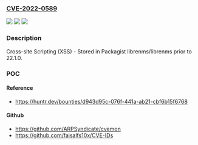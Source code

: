 ### [CVE-2022-0589](https://cve.mitre.org/cgi-bin/cvename.cgi?name=CVE-2022-0589)
![](https://img.shields.io/static/v1?label=Product&message=librenms%2Flibrenms&color=blue)
![](https://img.shields.io/static/v1?label=Version&message=n%2Fa&color=blue)
![](https://img.shields.io/static/v1?label=Vulnerability&message=CWE-79%20Improper%20Neutralization%20of%20Input%20During%20Web%20Page%20Generation%20('Cross-site%20Scripting')&color=brighgreen)

### Description

Cross-site Scripting (XSS) - Stored in Packagist librenms/librenms prior to 22.1.0.

### POC

#### Reference
- https://huntr.dev/bounties/d943d95c-076f-441a-ab21-cbf6b15f6768

#### Github
- https://github.com/ARPSyndicate/cvemon
- https://github.com/faisalfs10x/CVE-IDs

